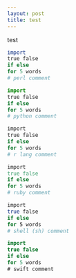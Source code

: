 ```yaml
---
layout: post
title: test
---
```

test

```perl
import
true false
if else
for 5 words
# perl comment
```
```python
import
true false
if else
for 5 words
# python comment
```
```r
import
true false
if else
for 5 words
# r lang comment
```
```ruby
import
true false
if else
for 5 words
# ruby comment
```
```sh
import
true false
if else
for 5 words
# shell (sh) comment
```
```swift
import
true false
if else
for 5 words
# swift comment
```
